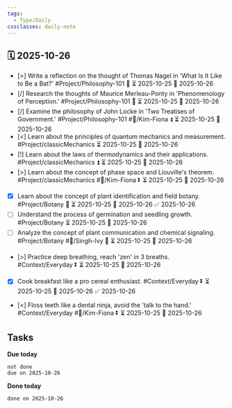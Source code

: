 ```yaml
---
tags:
  - Type/Daily
cssclasses: daily-note
---
```


## 🗓️ 2025-10-26

- [>] Write a reflection on the thought of Thomas Nagel in 'What Is It Like to Be a Bat?' #Project/Philosophy-101 🔽 ⏳ 2025-10-25 📅 2025-10-26
- [/] Research the thoughts of Maurice Merleau-Ponty in 'Phenomenology of Perception.' #Project/Philosophy-101 🔺 ⏳ 2025-10-25 📅 2025-10-26
- [/] Examine the philosophy of John Locke in 'Two Treatises of Government.' #Project/Philosophy-101 #👤/Kim-Fiona ⏫ ⏳ 2025-10-25 📅 2025-10-26
- [<] Learn about the principles of quantum mechanics and measurement. #Project/classicMechanics ⏳ 2025-10-25 📅 2025-10-26
- [!] Learn about the laws of thermodynamics and their applications. #Project/classicMechanics ⏫ ⏳ 2025-10-25 📅 2025-10-26
- [>] Learn about the concept of phase space and Liouville's theorem. #Project/classicMechanics #👤/Kim-Fiona ⏬ ⏳ 2025-10-25 📅 2025-10-26
- [x] Learn about the concept of plant identification and field botany. #Project/Botany 🔼 ⏳ 2025-10-25 📅 2025-10-26 ✅ 2025-10-26
- [ ] Understand the process of germination and seedling growth. #Project/Botany ⏳ 2025-10-25 📅 2025-10-26
- [ ] Analyze the concept of plant communication and chemical signaling. #Project/Botany #👤/Singh-Ivy 🔽 ⏳ 2025-10-25 📅 2025-10-26
- [>] Practice deep breathing, reach 'zen' in 3 breaths. #Context/Everyday ⏬ ⏳ 2025-10-25 📅 2025-10-26
- [x] Cook breakfast like a pro cereal enthusiast. #Context/Everyday ⏬ ⏳ 2025-10-25 📅 2025-10-26 ✅ 2025-10-26
- [<] Floss teeth like a dental ninja, avoid the 'talk to the hand.' #Context/Everyday #👤/Kim-Fiona ⏬ ⏳ 2025-10-25 📅 2025-10-26

## Tasks

**Due today**

```tasks
not done
due on 2025-10-26
```

**Done today**

```tasks
done on 2025-10-26
```
            